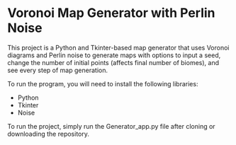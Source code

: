 <h1>Voronoi Map Generator with Perlin Noise </h1>

This project is a Python and Tkinter-based map generator that uses Voronoi diagrams and Perlin noise to generate maps with options to input a seed, 
change the number of initial points (affects final number of biomes), and see every step of map generation.


To run the program, you will need to install the following libraries:
* Python
* Tkinter
* Noise

To run the project, simply run the Generator_app.py file after cloning or downloading the repository.


